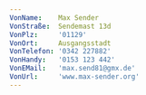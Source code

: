 ```yaml
---
VonName:    Max Sender
VonStraße:  Sendemast 13d
VonPlz:     '01129'
VonOrt:     Ausgangsstadt
VonTelefon: '0342 227882'
VonHandy:   '0153 123 442'
VonEMail:   'max.send81@gmx.de'
VonUrl:     'www.max-sender.org'
---
```

